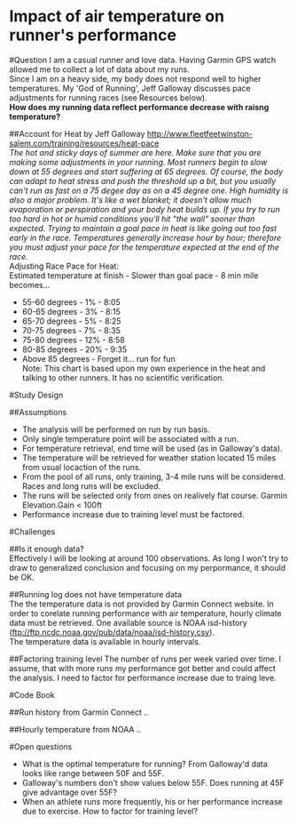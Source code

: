 Impact of air temperature on runner's performance
=================================================


#Question
I am a casual runner and love data.  Having Garmin GPS watch allowed me to collect a lot of data about my runs.  
Since I am on a heavy side, my body does not respond well to higher temperatures. 
My 'God of Running', Jeff Galloway discusses pace adjustments for running races (see Resources below).  
**How does my running data reflect performance decrease with raisng temperature?**

##Account for Heat by Jeff Galloway
http://www.fleetfeetwinston-salem.com/training/resources/heat-pace  
_The hot and sticky days of summer are here. Make sure that you are making some adjustments in your running. Most runners begin to slow down at 55 degrees and start suffering at 65 degrees. Of course, the body can adapt to heat stress and push the threshold up a bit, but you usually can't run as fast on a 75 degee day as on a 45 degree one. High humidity is also a major problem. It's like a wet blanket; it doesn't allow much evaporation or perspiration and your body heat builds up.
If you try to run too hard in hot or humid conditions you'll hit "the wall" sooner than expected. Trying to maintain a goal pace in heat is like going out too fast early in the race. Temperatures generally increase hour by hour; therefore you must adjust your pace for the temperature expected at the end of the race._  
Adjusting Race Pace for Heat:  
Estimated temperature at finish - Slower than goal pace - 8 min mile becomes...  
* 55-60 degrees - 1% - 8:05  
* 60-65 degrees - 3% - 8:15  
* 65-70 degrees - 5% - 8:25  
* 70-75 degrees - 7% - 8:35  
* 75-80 degrees - 12% - 8:58  
* 80-85 degrees - 20% - 9:35  
* Above 85 degrees - Forget it... run for fun  
Note: This chart is based upon my own experience in the heat and talking to other runners. It has no scientific verification.  

#Study Design

##Assumptions

* The analysis will be performed on run by run basis.  
* Only single temperature point will be associated with a run.  
* For temperature retrieval, end time will be used (as in Galloway's data).  
* The temperature will be retrieved for weather station located 15 miles from usual locaction of the runs.  
* From the pool of all runs, only training, 3-4 mile runs will be considered.  Races and long runs will be excluded.  
* The runs will be selected only from ones on realively flat course.  Garmin Elevation.Gain < 100ft
* Performance increase due to training level must be factored.  


#Challenges

##Is it enough data?  
Effectively I will be looking at around 100 observations.  As long I won't try to draw to generalized conclusion and focusing on my perpormance, it should be OK.  

##Running log does not have temperature data  
The the temperature data is not provided by Garmin Connect website.  In order to corelate running performance with air temperature, hourly climate data must be retrieved.  One available source is NOAA isd-history (ftp://ftp.ncdc.noaa.gov/pub/data/noaa/isd-history.csv).  
The temperature data is available in hourly intervals.  

##Factoring training level
The number of runs per week varied over time.  I assume, that with more runs my performance got better and could affect the analysis.  I need to factor for performance increase due to traing leve.  

#Code Book

##Run history from Garmin Connect
..  

##Hourly temperature from NOAA
..   


#Open questions
* What is the optimal temperature for running? From Galloway'd data looks like range between 50F and 55F.  
* Galloway's numbers don't show values below 55F. Does running at 45F give advantage over 55F?  
* When an athlete runs more frequently, his or her performance increase due to exercise. How to factor for training level?  

